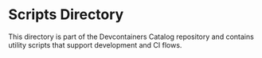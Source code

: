 # Scripts Directory

This directory is part of the Devcontainers Catalog repository and contains utility scripts that support development and CI flows.

